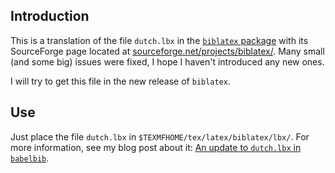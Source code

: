## Introduction
This is a translation of the file `dutch.lbx` in the [`biblatex` package](http://ctan.org/pkg/biblatex) with its SourceForge page located at [sourceforge.net/projects/biblatex/](https://sourceforge.net/projects/biblatex/). Many small (and some big) issues were fixed, I hope I haven't introduced any new ones.

I will try to get this file in the new release of `biblatex`.

## Use
Just place the file `dutch.lbx` in `$TEXMFHOME/tex/latex/biblatex/lbx/`. For more information, see my blog post about it: [An update to `dutch.lbx` in `babelbib`](http://pbelmans.wordpress.com/2011/08/27/an-update-to-dutch-lbx-in-babelbib/).
